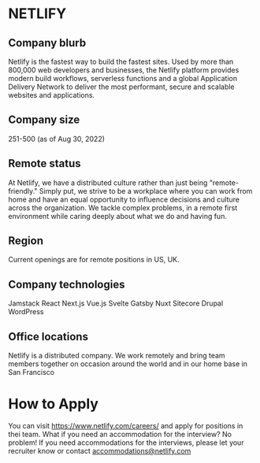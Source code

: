 # NETLIFY

## Company blurb
Netlify is the fastest way to build the fastest sites. Used by more than 800,000 web developers and businesses, the Netlify platform provides modern build workflows, serverless functions and a global Application Delivery Network to deliver the most performant, secure and scalable websites and applications.



## Company size
251-500 (as of Aug 30, 2022)


## Remote status
At Netlify, we have a distributed culture rather than just being "remote-friendly." Simply put, we strive to be a workplace where you can work from home and have an equal opportunity to influence decisions and culture across the organization. We tackle complex problems, in a remote first environment while caring deeply about what we do and having fun.

## Region
Current openings are for remote positions in US, UK.


## Company technologies
Jamstack React Next.js Vue.js Svelte Gatsby Nuxt Sitecore Drupal WordPress

## Office locations
Netlify is a distributed company. We work remotely and bring team members together on occasion around the world and in our home base in San Francisco

# How to Apply 

You can visit https://www.netlify.com/careers/ and apply for positions in thei team.
What if you need an accommodation for the interview?
No problem! If you need accommodations for the interviews, please let your recruiter know or contact accommodations@netlify.com

